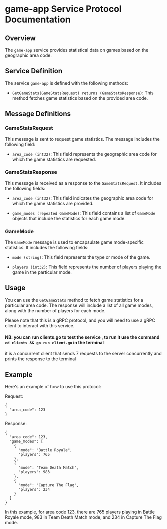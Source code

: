 # game-app Service Protocol Documentation

## Overview

The `game-app` service provides statistical data on games based on the geographic area code.

## Service Definition

The service `game-app` is defined with the following methods:

- `GetGameStats(GameStatsRequest) returns (GameStatsResponse)`: This method fetches game statistics based on the provided area code.

## Message Definitions

### GameStatsRequest

This message is sent to request game statistics. The message includes the following field:

- `area_code (int32)`: This field represents the geographic area code for which the game statistics are requested.

### GameStatsResponse

This message is received as a response to the `GameStatsRequest`. It includes the following fields:

- `area_code (int32)`: This field indicates the geographic area code for which the game statistics are provided.

- `game_modes (repeated GameMode)`: This field contains a list of `GameMode` objects that include the statistics for each game mode.

### GameMode

The `GameMode` message is used to encapsulate game mode-specific statistics. It includes the following fields:

- `mode (string)`: This field represents the type or mode of the game.

- `players (int32)`: This field represents the number of players playing the game in the particular mode.

## Usage

You can use the `GetGameStats` method to fetch game statistics for a particular area code. The response will include a list of all game modes, along with the number of players for each mode.

Please note that this is a gRPC protocol, and you will need to use a gRPC client to interact with this service.

#### NB: you can run clients.go to test the service , to run it use the command `cd clients && go run client.go` in the terminal

it is a concurrent client that sends 7 requests to the server concurrently and prints the response to the terminal

## Example

Here's an example of how to use this protocol:

Request:

```
{
  "area_code": 123
}
```

Response:

```
{
  "area_code": 123,
  "game_modes": [
    {
      "mode": "Battle Royale",
      "players": 765
    },
    {
      "mode": "Team Death Match",
      "players": 983
    },
    {
      "mode": "Capture The Flag",
      "players": 234
    }
  ]
}
```

In this example, for area code 123, there are 765 players playing in Battle Royale mode, 983 in Team Death Match mode, and 234 in Capture The Flag mode.
